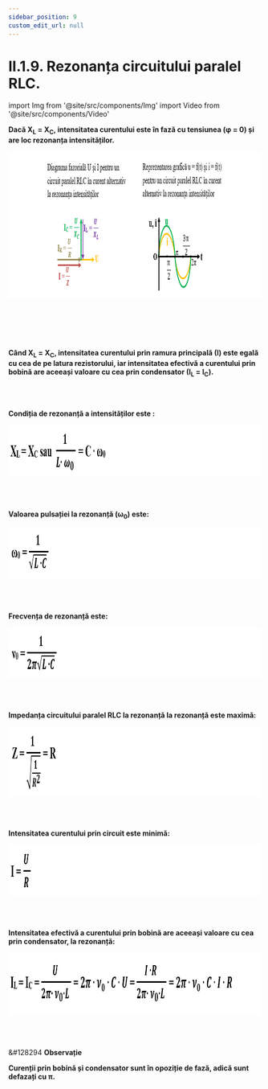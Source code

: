 ```yaml
---
sidebar_position: 9
custom_edit_url: null
---
```


# II.1.9. Rezonanța circuitului paralel RLC.




import Img from '@site/src/components/Img'
import Video from '@site/src/components/Video'






<div class="alert alert--primary" role="alert">

**Dacă X<sub>L</sub> = X<sub>C</sub>, intensitatea curentului este în fază cu tensiunea (φ = 0) și are loc rezonanța intensităților.**






<Img className="img-responsive4" src="fizica/clasa11/capitolul2/II-1-9-rezonanta-circuitului-paralel-rlc-poza1-diagrama-fazoriala-u-si-i-pentru-un-circuit-paralel-rlc-in-curent-alternativ-la-rezonanta-intensitatilor.png" width="1000" height="293" lazy={false} />


<br></br>
<br></br>



**Când X<sub>L</sub> = X<sub>C</sub>, intensitatea curentului prin ramura principală (I) este egală cu cea de pe latura rezistorului, iar intensitatea efectivă a curentului prin bobină are aceeași valoare cu cea prin condensator (I<sub>L</sub> = I<sub>C</sub>).**




</div>




<br></br>



<div class="alert alert--primary" role="alert">

**Condiția de rezonanță a intensităților este :**


<Img className="img-responsive4" src="fizica/clasa11/capitolul2/II-1-9-rezonanta-circuitului-paralel-rlc-poza2-conditia-de-rezonanta-a-intensitatilor.png" width="1000" height="104" lazy={false} />




</div>

<br></br>




<div class="alert alert--primary" role="alert">

**Valoarea pulsației la rezonanță (ω<sub>0</sub>) este:**


<Img className="img-responsive4" src="fizica/clasa11/capitolul2/II-1-9-rezonanta-circuitului-paralel-rlc-poza3-valoarea-pulsatiei-la-rezonanta.png" width="1000" height="103" lazy={false} />




</div>


<br></br>




<div class="alert alert--primary" role="alert">

**Frecvența de rezonanță este:**


<Img className="img-responsive4" src="fizica/clasa11/capitolul2/II-1-9-rezonanta-circuitului-paralel-rlc-poza4-valoarea-frecventei-de-rezonanta.png" width="1000" height="101" lazy={false} />




</div>

<br></br>

<div class="alert alert--primary" role="alert">


**Impedanța circuitului paralel RLC la rezonanță la rezonanță este maximă:**



<Img className="img-responsive4" src="fizica/clasa11/capitolul2/II-1-9-rezonanta-circuitului-paralel-rlc-poza5-impedanta-circuitului-rlc-la-rezonanta.png" width="1000" height="139" />




</div>


<br></br>


<div class="alert alert--primary" role="alert">


**Intensitatea curentului prin circuit este minimă:**



<Img className="img-responsive4" src="fizica/clasa11/capitolul2/II-1-9-rezonanta-circuitului-paralel-rlc-poza6-intensitatea-curentului-prin-circuitul-parale-rlc-la-rezonanta-este-minima.png" width="1000" height="102" />




</div>






<br></br>

<div class="alert alert--primary" role="alert">

**Intensitatea efectivă a curentului prin bobină are aceeași valoare cu cea prin condensator, la rezonanță:**


<Img className="img-responsive4" src="fizica/clasa11/capitolul2/II-1-9-rezonanta-circuitului-paralel-rlc-poza7-intensitatea-efectiva-a-curentului-prin-bobina.png" width="1000" height="125" />





</div>


<br></br>


<div class="alert alert--secondary" role="alert">

&#128294 **Observație**

**Curenții prin bobină și condensator sunt în opoziție de fază, adică sunt defazați cu π.**



</div>